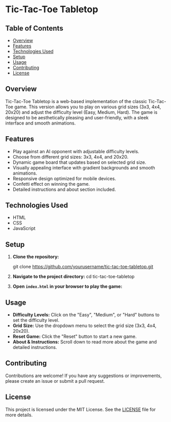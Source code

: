 # Tic-Tac-Toe Tabletop

## Table of Contents

- [Overview](#overview)
- [Features](#features)
- [Technologies Used](#technologies-used)
- [Setup](#setup)
- [Usage](#usage)
- [Contributing](#contributing)
- [License](#license)

## Overview

Tic-Tac-Toe Tabletop is a web-based implementation of the classic Tic-Tac-Toe game. This version allows you to play on various grid sizes (3x3, 4x4, 20x20) and adjust the difficulty level (Easy, Medium, Hard). The game is designed to be aesthetically pleasing and user-friendly, with a sleek interface and smooth animations.

## Features

- Play against an AI opponent with adjustable difficulty levels.
- Choose from different grid sizes: 3x3, 4x4, and 20x20.
- Dynamic game board that updates based on selected grid size.
- Visually appealing interface with gradient backgrounds and smooth animations.
- Responsive design optimized for mobile devices.
- Confetti effect on winning the game.
- Detailed instructions and about section included.

## Technologies Used

- HTML
- CSS
- JavaScript

## Setup

1. **Clone the repository:**

   git clone https://github.com/yourusername/tic-tac-toe-tabletop.git
   
2. **Navigate to the project directory:**
   cd tic-tac-toe-tabletop
   
3. **Open `index.html` in your browser to play the game:**

## Usage

- **Difficulty Levels:** Click on the "Easy", "Medium", or "Hard" buttons to set the difficulty level.
- **Grid Size:** Use the dropdown menu to select the grid size (3x3, 4x4, 20x20).
- **Reset Game:** Click the "Reset" button to start a new game.
- **About & Instructions:** Scroll down to read more about the game and detailed instructions.

## Contributing

Contributions are welcome! If you have any suggestions or improvements, please create an issue or submit a pull request.

## License

This project is licensed under the MIT License. See the [LICENSE](LICENSE) file for more details.
